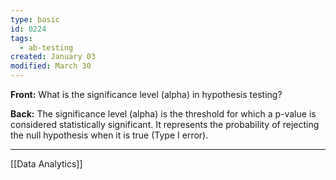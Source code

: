 ```yaml
---
type: basic
id: 0224
tags:
  - ab-testing
created: January 03
modified: March 30
---
```


**Front:** What is the significance level (alpha) in hypothesis testing?

**Back:** The significance level (alpha) is the threshold for which a p-value is considered statistically significant. It represents the probability of rejecting the null hypothesis when it is true (Type I error).

---
[[Data Analytics]]
